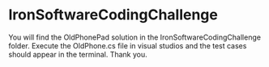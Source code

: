 # IronSoftwareCodingChallenge
You will find the OldPhonePad solution in the IronSoftwareCodingChallenge folder. Execute the OldPhone.cs file in visual studios and the test cases should appear in the terminal. Thank you. 
